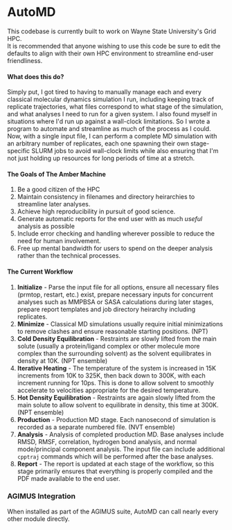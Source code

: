 # AutoMD

This codebase is currently built to work on Wayne State University's Grid HPC.  
It is recommended that anyone wishing to use this code be sure to edit the defaults to align with their own HPC environment to streamline end-user friendliness.

#### What does this do?

Simply put, I got tired to having to manually manage each and every classical molecular dynamics simulation I run, including keeping track of replicate trajectories, what files correspond to what stage of the simulation, and what analyses I need to run for a given system.
I also found myself in situations where I'd run up against a wall-clock limitations.
So I wrote a program to automate and streamline as much of the process as I could.  Now, with a single input file, I can perform a complete MD simulation with an arbitrary number of replicates, each one spawning their own stage-specific SLURM jobs to avoid wall-clock limits while also ensuring that I'm not just holding up resources for long periods of time at a stretch.  

#### The Goals of The Amber Machine
1. Be a good citizen of the HPC
2. Maintain consistency in filenames and directory heirarchies to streamline later analyses.
3. Achieve high reproducibility in pursuit of good science.
4. Generate automatic reports for the end user with as much *useful* analysis as possible
5. Include error checking and handling wherever possible to reduce the need for human involvement.
6. Free up mental bandwidth for users to spend on the deeper analysis rather than the technical processes.

#### The Current Workflow
1. **Initialize** - Parse the input file for all options, ensure all necessary files (prmtop, restart, etc.) exist, prepare necessary inputs for concurrent analyses such as MMPBSA or SASA calculations during later stages, prepare report templates and job directory heirarchy including replicates.
2. **Minimize** - Classical MD simulations usually require initial minimizations to remove clashes and ensure reasonable starting positions. (NPT)
3. **Cold Density Equilibration** - Restraints are slowly lifted from the main solute (usually a protein/ligand complex or other molecule more complex than the surrounding solvent) as the solvent equilibrates in density at 10K.  (NPT ensemble)
4. **Iterative Heating** - The temperature of the system is increased in 15K increments from 10K to 325K, then back down to 300K, with each increment running for 10ps.  This is done to allow solvent to smoothly accelerate to velocities appropriate for the desired temperature.
5. **Hot Density Equilibration**  - Restraints are again slowly lifted from the main solute to allow solvent to equilibrate in density, this time at 300K.  (NPT ensemble)
6. **Production** - Production MD stage.  Each nanosecond of simulation is recorded as a separate numbered file.  (NVT ensemble)
7. **Analysis** - Analysis of completed production MD.  Base analyses include RMSD, RMSF, correlation, hydrogen bond analysis, and normal mode/principal component analysis.  The input file can include additional `cpptraj` commands which will be performed after the base analyses.
8. **Report** - The report is updated at each stage of the workflow, so this stage primarily ensures that everything is properly compiled and the PDF made available to the end user.


### AGIMUS Integration

When installed as part of the AGIMUS suite, AutoMD can call nearly every other module directly.
